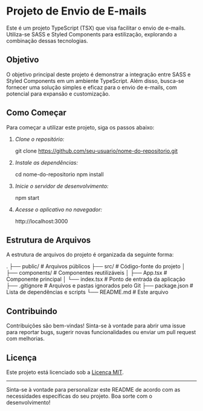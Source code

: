 # Projeto de Envio de E-mails

Este é um projeto TypeScript (TSX) que visa facilitar o envio de e-mails. Utiliza-se SASS e Styled Components para estilização, explorando a combinação dessas tecnologias.

## Objetivo

O objetivo principal deste projeto é demonstrar a integração entre SASS e Styled Components em um ambiente TypeScript. Além disso, busca-se fornecer uma solução simples e eficaz para o envio de e-mails, com potencial para expansão e customização.

## Como Começar

Para começar a utilizar este projeto, siga os passos abaixo:

1. *Clone o repositório:*
   
   git clone https://github.com/seu-usuario/nome-do-repositorio.git
   

2. *Instale as dependências:*
   
   cd nome-do-repositorio
   npm install
   

3. *Inicie o servidor de desenvolvimento:*
   
   npm start
   

4. *Acesse o aplicativo no navegador:*
   
   http://localhost:3000
   

## Estrutura de Arquivos

A estrutura de arquivos do projeto é organizada da seguinte forma:


.
├── public/             # Arquivos públicos
├── src/                # Código-fonte do projeto
│   ├── components/     # Componentes reutilizáveis
│   ├── App.tsx         # Componente principal
│   └── index.tsx       # Ponto de entrada da aplicação
├── .gitignore          # Arquivos e pastas ignorados pelo Git
├── package.json        # Lista de dependências e scripts
└── README.md           # Este arquivo


## Contribuindo

Contribuições são bem-vindas! Sinta-se à vontade para abrir uma issue para reportar bugs, sugerir novas funcionalidades ou enviar um pull request com melhorias.

## Licença

Este projeto está licenciado sob a [Licença MIT](https://opensource.org/licenses/MIT).

---

Sinta-se à vontade para personalizar este README de acordo com as necessidades específicas do seu projeto. Boa sorte com o desenvolvimento!
